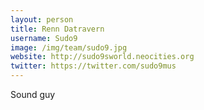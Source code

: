 ```yaml
---
layout: person
title: Renn Datravern
username: Sudo9
image: /img/team/sudo9.jpg
website: http://sudo9sworld.neocities.org
twitter: https://twitter.com/sudo9mus
---
```


Sound guy
